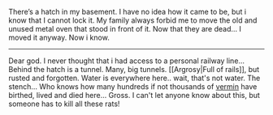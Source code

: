 There’s a hatch in my basement. 
I have no idea how it came to be, but i know that I cannot lock it. 
My family always forbid me to move the old and unused metal oven that stood in front of it.
Now that they are dead…
I moved it anyway. Now i know. 
*** 
Dear god.
I never thought that i had access to a personal railway line… 
Behind the hatch is a tunnel. Many, big tunnels. [[Argrosy|Full of rails]], but rusted and forgotten. Water is everywhere here.. wait, that's not water. 
The stench… Who knows how many hundreds if not thousands of [vermin](Rats.md) have birthed, lived and died here… Gross. 
I can't let anyone know about this, but someone has to kill all these rats! 